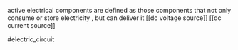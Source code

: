 active electrical components are defined as those components that not only consume or store electricity , but can deliver it
[[dc voltage source]]
[[dc current source]]

#electric_circuit